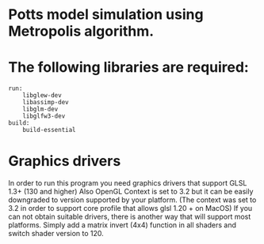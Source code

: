 # Potts model simulation using Metropolis algorithm.

# The following libraries are required:
	run:
		libglew-dev
		libassimp-dev
		libglm-dev
		libglfw3-dev
	build:
		build-essential

# Graphics drivers
In order to run this program you need graphics drivers that support GLSL 1.3+ (130 and higher)
Also OpenGL Context is set to 3.2 but it can be easily downgraded to version supported by your platform. (The context was set to 3.2 in order to support core profile that allows glsl 1.20 + on MacOS)
If you can not obtain suitable drivers, there is another way that will support most platforms.
Simply add a matrix invert (4x4) function in all shaders and switch shader version to 120.


